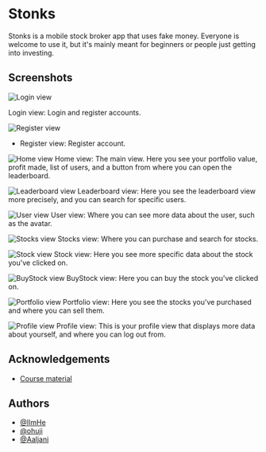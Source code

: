
# Stonks

Stonks is a mobile stock broker app that uses fake money. Everyone is welcome to use it,
but it's mainly meant for beginners or people just getting into investing.


## Screenshots

![Login view](https://i.imgur.com/vkNYLO5.png)

Login view: Login and register accounts.


![Register view](https://i.imgur.com/XZSklm3.png)
- Register view: Register account.

![Home view](https://i.imgur.com/OpsyIML.png)
Home view: The main view. Here you see your portfolio value, profit made, list of users, and
a button from where you can open the leaderboard.

![Leaderboard view](https://i.imgur.com/M6akCif.png)
Leaderboard view: Here you see the leaderboard view more precisely, and
you can search for specific users.

![User view](https://i.imgur.com/ndWsZQR.png)
User view: Where you can see more data about the user, such as the avatar.

![Stocks view](https://i.imgur.com/prSHSQ6.png)
Stocks view: Where you can purchase and search for stocks.

![Stock view](https://i.imgur.com/oQYwtuA.png)
Stock view: Here you see more specific data about the stock you've clicked on.

![BuyStock view](https://i.imgur.com/6D9iyan.png)
BuyStock view: Here you can buy the stock you've clicked on.

![Portfolio view](https://i.imgur.com/STeX3MQ.png)
Portfolio view: Here you see the stocks you've purchased and where you can sell them.

![Profile view](https://i.imgur.com/OPygIVL.png)
Profile view: This is your profile view that displays more data about yourself, and
where you can log out from.



## Acknowledgements

- [Course material](https://github.com/ilkkamtk/wpms22)


## Authors

- [@IlmHe](https://github.com/IlmHe)
- [@ohuji](https://github.com/ohuji)
- [@Aaljani](https://github.com/Aaljani)



